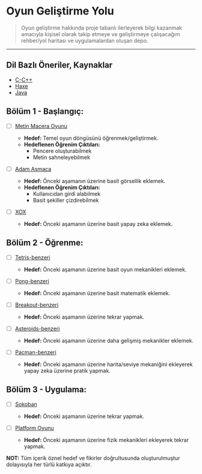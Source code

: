 # Oyun Geliştirme Yolu
> Oyun geliştirme hakkında proje tabanlı ilerleyerek bilgi kazanmak amacıyla kişisel olarak takip etmeye ve geliştirmeye çalışacağım rehber/yol haritası ve uygulamalardan oluşan depo.

---

## Dil Bazlı Öneriler, Kaynaklar

- [C-C++](c-cpp.md)
- [Haxe](haxe.md)
- [Java](java.md)



## Bölüm 1 - Başlangıç:

- [ ] [Metin Macera Oyunu]()
    - **Hedef:** Temel oyun döngüsünü öğrenmek/geliştirmek.
    - **Hedeflenen Öğrenim Çıktıları:**
        - Pencere oluşturabilmek
        - Metin sahneleyebilmek

- [ ] [Adam Asmaca]()
    - **Hedef:** Önceki aşamanın üzerine basit görsellik eklemek.
    - **Hedeflenen Öğrenim Çıktıları:**
        - Kullanıcıdan girdi alabilmek
        - Basit şekiller çizdirebilmek

- [ ] [XOX]()
    - **Hedef:** Önceki aşamanın üzerine basit yapay zeka eklemek.



## Bölüm 2 - Öğrenme:

- [ ] [Tetris-benzeri]()
    - **Hedef:** Önceki aşamanın üzerine basit oyun mekanikleri eklemek.

- [ ] [Pong-benzeri]()
    - **Hedef:** Önceki aşamanın üzerine basit matematik eklemek.

- [ ] [Breakout-benzeri]()
    - **Hedef:** Önceki aşamanın üzerine tekrar yapmak.

- [ ] [Asteroids-benzeri]()
    - **Hedef:** Önceki aşamanın üzerine daha gelişmiş mekanikler eklemek.

- [ ] [Pacman-benzeri]()
    - **Hedef:** Önceki aşamanın üzerine harita/seviye mekaniğini ekleyerek yapay zeka üzerine pratik yapmak.



## Bölüm 3 - Uygulama:

- [ ] [Sokoban]()
    - **Hedef:** Önceki aşamanın üzerine tekrar yapmak.

- [ ] [Platform Oyunu]()
    - **Hedef:** Önceki aşamanın üzerine fizik mekanikleri ekleyerek tekrar yapmak.


**NOT:** Tüm içerik öznel hedef ve fikirler doğrultusunda oluşturulmuştur dolayısıyla her türlü katkıya açıktır.
